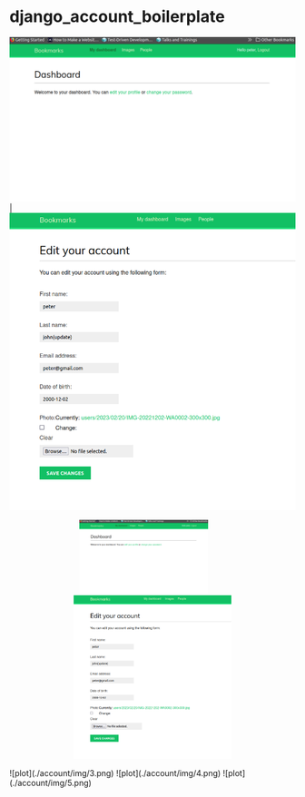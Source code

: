 # django_account_boilerplate
![plot](./account/img/1.png) | ![plot](./account/img/2.png) 
<p align="center">
  <img alt="Light" src="./account/img/1.png" width="45%">
&nbsp; &nbsp; &nbsp; &nbsp;
  <img alt="Dark" src="./account/img/2.png" width="55%">
</p>
![plot](./account/img/3.png) 
![plot](./account/img/4.png) 
![plot](./account/img/5.png) 

